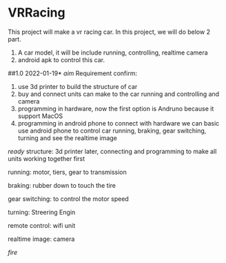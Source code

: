 # VRRacing

This project will make a vr racing car. In this project, we will do below 2 part.
1. A car model, it will be include running, controlling, realtime camera
2. android apk to control this car.

##1.0 2022-01-19*
*aim*
Requirement confirm: 
1. use 3d printer to build the structure of car  
2. buy and connect units can make to the car running and controlling and camera 
3. programming in hardware, now the first option is Andruno because it support MacOS
4. programming in android phone to connect with hardware
we can basic use android phone to control car running, braking, gear switching, turning and see the realtime image   

*ready*
structure: 3d printer later, connecting and programming to make all units working together first  

running: motor, tiers, gear to transmission  

braking: rubber down to touch the tire  

gear switching: to control the motor speed  

turning: Streering Engin  

remote control: wifi unit  

realtime image: camera  

*fire*
